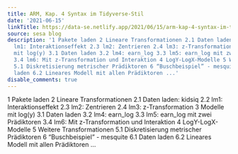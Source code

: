 ```yaml
---
title: ARM, Kap. 4 Syntax im Tidyverse-Stil
date: '2021-06-15'
linkTitle: https://data-se.netlify.app/2021/06/15/arm-kap-4-syntax-im-tidyverse-stil/
source: sesa blog
description: '1 Pakete laden 2 Lineare Transformationen 2.1 Daten laden: kidsiq 2.2
  lm1: Interaktionseffekt 2.3 lm2: Zentrieren 2.4 lm3: z-Transformation 3 Modelle
  mit log(y) 3.1 Daten laden 3.2 lm4: earn_log 3.3 lm5: earn_log mit zwei Prädiktoren
  3.4 lm6: Mit z-Transformation und Interaktion 4 LogY-LogX-Modelle 5 Weitere Transformationen
  5.1 Diskretisierung metrischer Prädiktoren 6 “Buschbeispiel” - mesquite 6.1 Daten
  laden 6.2 Lineares Modell mit allen Prädiktoren ...'
disable_comments: true
---
```

1 Pakete laden 2 Lineare Transformationen 2.1 Daten laden: kidsiq 2.2 lm1: Interaktionseffekt 2.3 lm2: Zentrieren 2.4 lm3: z-Transformation 3 Modelle mit log(y) 3.1 Daten laden 3.2 lm4: earn_log 3.3 lm5: earn_log mit zwei Prädiktoren 3.4 lm6: Mit z-Transformation und Interaktion 4 LogY-LogX-Modelle 5 Weitere Transformationen 5.1 Diskretisierung metrischer Prädiktoren 6 “Buschbeispiel” - mesquite 6.1 Daten laden 6.2 Lineares Modell mit allen Prädiktoren ...